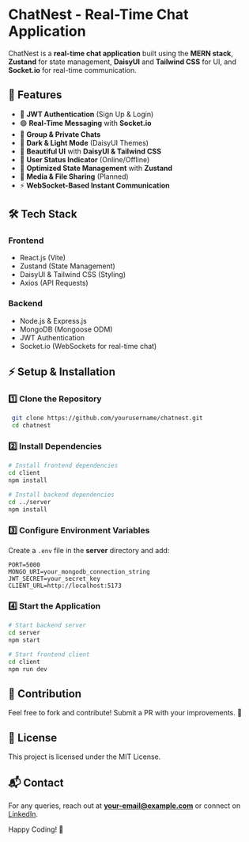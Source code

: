# ChatNest - Real-Time Chat Application

ChatNest is a **real-time chat application** built using the **MERN stack**, **Zustand** for state management, **DaisyUI** and **Tailwind CSS** for UI, and **Socket.io** for real-time communication.


## 🚀 Features

- 🔐 **JWT Authentication** (Sign Up & Login)
- 🟢 **Real-Time Messaging** with **Socket.io**
- 👥 **Group & Private Chats**
- 🌙 **Dark & Light Mode** (DaisyUI Themes)
- 📄 **Beautiful UI** with **DaisyUI & Tailwind CSS**
- 📌 **User Status Indicator** (Online/Offline)
- 🔄 **Optimized State Management** with **Zustand**
- 📂 **Media & File Sharing** (Planned)
- ⚡ **WebSocket-Based Instant Communication**

## 🛠 Tech Stack

### **Frontend**
- React.js (Vite)
- Zustand (State Management)
- DaisyUI & Tailwind CSS (Styling)
- Axios (API Requests)

### **Backend**
- Node.js & Express.js
- MongoDB (Mongoose ODM)
- JWT Authentication
- Socket.io (WebSockets for real-time chat)

## ⚡ Setup & Installation

### 1️⃣ Clone the Repository
```bash
 git clone https://github.com/yourusername/chatnest.git
 cd chatnest
```

### 2️⃣ Install Dependencies
```bash
# Install frontend dependencies
cd client
npm install

# Install backend dependencies
cd ../server
npm install
```

### 3️⃣ Configure Environment Variables
Create a `.env` file in the **server** directory and add:
```env
PORT=5000
MONGO_URI=your_mongodb_connection_string
JWT_SECRET=your_secret_key
CLIENT_URL=http://localhost:5173
```

### 4️⃣ Start the Application
```bash
# Start backend server
cd server
npm start

# Start frontend client
cd client
npm run dev
```



## 🤝 Contribution
Feel free to fork and contribute! Submit a PR with your improvements. 🚀

## 📜 License
This project is licensed under the MIT License.

## 📬 Contact
For any queries, reach out at **your-email@example.com** or connect on [LinkedIn](#).

Happy Coding! 🎉

